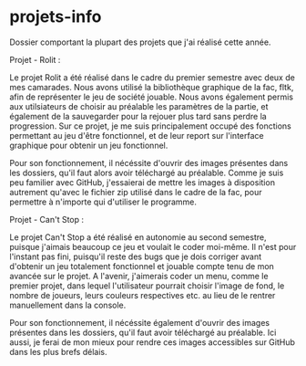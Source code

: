 # projets-info
Dossier comportant la plupart des projets que j'ai réalisé cette année.

Projet - Rolit :

Le projet Rolit a été réalisé dans le cadre du premier semestre avec deux de mes camarades. Nous avons utilisé la bibliothèque graphique de la fac, fltk, afin de représenter le jeu de société jouable. Nous avons également permis aux utilsiateurs de choisir au préalable les paramètres de la partie, et également de la sauvegarder pour la rejouer plus tard sans perdre la progression. Sur ce projet, je me suis principalement occupé des fonctions permettant au jeu d'être fonctionnel, et de leur report sur l'interface graphique pour obtenir un jeu fonctionnel.

Pour son fonctionnement, il nécéssite d'ouvrir des images présentes dans les dossiers, qu'il faut alors avoir téléchargé au préalable. Comme je suis peu familier avec GitHub, j'essaierai de mettre les images à disposition autrement qu'avec le fichier zip utilisé dans le cadre de la fac, pour permettre à n'importe qui d'utiliser le programme.


Projet - Can't Stop :

Le projet Can't Stop a été réalisé en autonomie au second semestre, puisque j'aimais beaucoup ce jeu et voulait le coder moi-même. Il n'est pour l'instant pas fini, puisqu'il reste des bugs que je dois corriger avant d'obtenir un jeu totalement fonctionnel et jouable compte tenu de mon avancée sur le projet. A l'avenir, j'aimerais coder un menu, comme le premier projet, dans lequel l'utilisateur pourrait choisir l'image de fond, le nombre de joueurs, leurs couleurs respectives etc. au lieu de le rentrer manuellement dans la console.

Pour son fonctionnement, il nécéssite également d'ouvrir des images présentes dans les dossiers, qu'il faut avoir téléchargé au préalable. Ici aussi, je ferai de mon mieux pour rendre ces images accessibles sur GitHub dans les plus brefs délais.
